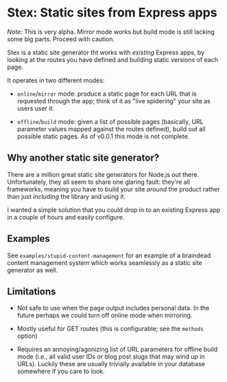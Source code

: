 Stex: Static sites from Express apps
====================================

*Note:* This is very alpha. Mirror mode works but build mode is still lacking
some big parts. Proceed with caution.

Stex is a static site generator tht works with *existing* Express apps, by
looking at the routes you have defined and building static versions of each
page.

It operates in two different modes:

- `online`/`mirror` mode: produce a static page for each URL that is requested
	through the app; think of it as "live spidering" your site as users user it.

- `offline`/`build` mode: given a list of possible pages (basically, URL
	parameter values mapped against the routes defined), build out all possible
	static pages. As of v0.0.1 this mode is not complete.

Why another static site generator?
----------------------------------

There are a million great static site generators for Node.js out there.
Unfortunately, they all seem to share one glaring fault: they're all
frameworks, meaning you have to build your site *around* the product rather
than just *including* the library and using it.

I wanted a simple solution that you could drop in to an existing Express app in
a couple of hours and easily configure.

Examples
--------

See `examples/stupid-content-management` for an example of a braindead content
management system which works seamlessly as a static site generator as well.

Limitations
-----------

- Not safe to use when the page output includes personal data. In the future
  perhaps we could turn off online mode when mirroring.

- Mostly useful for GET routes (this is configurable; see the `methods` option)

- Requires an annoying/agonizing list of URL parameters for offline build mode
	(i.e., all valid user IDs or blog post slugs that may wind up in URLs).
	Luckily these are usually trivially available in your database somewhere if
	you care to look. 


